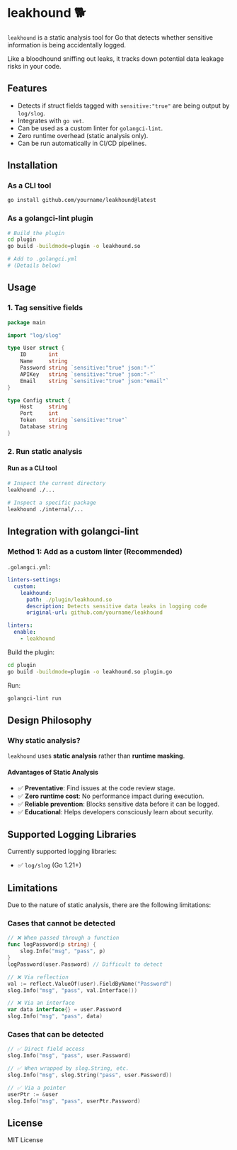 
# leakhound 🐕

`leakhound` is a static analysis tool for Go that detects whether sensitive information is being accidentally logged.

Like a bloodhound sniffing out leaks, it tracks down potential data leakage risks in your code.

## Features

  - Detects if struct fields tagged with `sensitive:"true"` are being output by `log/slog`.
  - Integrates with `go vet`.
  - Can be used as a custom linter for `golangci-lint`.
  - Zero runtime overhead (static analysis only).
  - Can be run automatically in CI/CD pipelines.

## Installation

### As a CLI tool

```bash
go install github.com/yourname/leakhound@latest
```

### As a golangci-lint plugin

```bash
# Build the plugin
cd plugin
go build -buildmode=plugin -o leakhound.so

# Add to .golangci.yml
# (Details below)
```

## Usage

### 1\. Tag sensitive fields

```go
package main

import "log/slog"

type User struct {
    ID       int
    Name     string
    Password string `sensitive:"true" json:"-"`
    APIKey   string `sensitive:"true" json:"-"`
    Email    string `sensitive:"true" json:"email"`
}

type Config struct {
    Host     string
    Port     int
    Token    string `sensitive:"true"`
    Database string
}
```

### 2\. Run static analysis

#### Run as a CLI tool

```bash
# Inspect the current directory
leakhound ./...

# Inspect a specific package
leakhound ./internal/...
```

## Integration with golangci-lint

### Method 1: Add as a custom linter (Recommended)

`.golangci.yml`:

```yaml
linters-settings:
  custom:
    leakhound:
      path: ./plugin/leakhound.so
      description: Detects sensitive data leaks in logging code
      original-url: github.com/yourname/leakhound

linters:
  enable:
    - leakhound
```

Build the plugin:

```bash
cd plugin
go build -buildmode=plugin -o leakhound.so plugin.go
```

Run:

```bash
golangci-lint run
```

## Design Philosophy

### Why static analysis?

`leakhound` uses **static analysis** rather than **runtime masking**.

#### Advantages of Static Analysis

  - ✅ **Preventative**: Find issues at the code review stage.
  - ✅ **Zero runtime cost**: No performance impact during execution.
  - ✅ **Reliable prevention**: Blocks sensitive data before it can be logged.
  - ✅ **Educational**: Helps developers consciously learn about security.

## Supported Logging Libraries

Currently supported logging libraries:

  - ✅ `log/slog` (Go 1.21+)

## Limitations

Due to the nature of static analysis, there are the following limitations:

### Cases that cannot be detected

```go
// ❌ When passed through a function
func logPassword(p string) {
    slog.Info("msg", "pass", p)
}
logPassword(user.Password) // Difficult to detect

// ❌ Via reflection
val := reflect.ValueOf(user).FieldByName("Password")
slog.Info("msg", "pass", val.Interface())

// ❌ Via an interface
var data interface{} = user.Password
slog.Info("msg", "pass", data)
```

### Cases that can be detected

```go
// ✅ Direct field access
slog.Info("msg", "pass", user.Password)

// ✅ When wrapped by slog.String, etc.
slog.Info("msg", slog.String("pass", user.Password))

// ✅ Via a pointer
userPtr := &user
slog.Info("msg", "pass", userPtr.Password)
```

## License

MIT License
